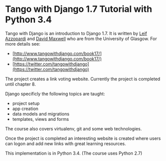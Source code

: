 Tango with Django 1.7 Tutorial with Python 3.4
===========

Tango with Django is an introduction to Django 1.7.
It is written by [Leif Azzopardi](https://twitter.com/leifos) and [David Maxwell](https://twitter.com/maxwelld90) who are 
from the University of Glasgow.
For more details see:
- [http://www.tangowithdjango.com/book17/](http://www.tangowithdjango.com/book17/)
- [https://twitter.com/tangowithdjango](https://twitter.com/tangowithdjango)

The project creates a link voting website.
Currently the project is completed until chapter 8.

Django specificly the following topics are taught:
- project setup
- app creation
- data models and migrations
- templates, views and forms

The course also covers virtualenv, git and some web technologies.

Once the project is completed an interesting website is created where
users can logon and add new links with great learning resources. 

This implementation is in Python 3.4. (The course uses Python 2.7)
